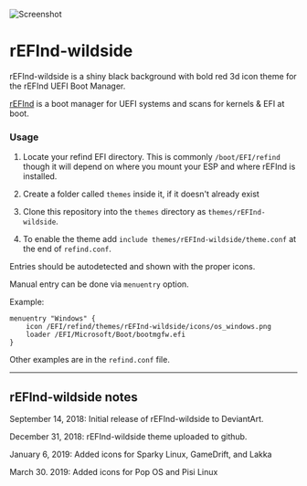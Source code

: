 ![Screenshot](https://i.imgur.com/6XsnJPp.png)

# rEFInd-wildside
rEFInd-wildside is a shiny black background with bold red 3d icon theme for the rEFInd UEFI Boot Manager.

[rEFInd](http://www.rodsbooks.com/refind/) is a boot manager for UEFI systems and scans for kernels & EFI at boot.

### Usage

 1. Locate your refind EFI directory. This is commonly `/boot/EFI/refind`
    though it will depend on where you mount your ESP and where rEFInd is
    installed.

 2. Create a folder called `themes` inside it, if it doesn't already exist

 3. Clone this repository into the `themes` directory as `themes/rEFInd-wildside`.

 4. To enable the theme add `include themes/rEFInd-wildside/theme.conf` at the end of
    `refind.conf`.
    
Entries should be autodetected and shown with the proper icons.

Manual entry can be done via `menuentry` option.

Example:

```
menuentry "Windows" {
	icon /EFI/refind/themes/rEFInd-wildside/icons/os_windows.png
	loader /EFI/Microsoft/Boot/bootmgfw.efi
}
```

Other examples are in the `refind.conf` file.

-------------------------------
rEFInd-wildside notes
-------------------------------

September 14, 2018: Initial release of rEFInd-wildside to DeviantArt.

December 31, 2018: rEFInd-wildside theme uploaded to github.

January 6, 2019: Added icons for Sparky Linux, GameDrift, and Lakka

March 30. 2019: Added icons for Pop OS and Pisi Linux
